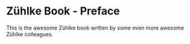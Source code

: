 # Zühlke Book - Preface

This is the awesome Zühlke book written by some even more awesome Zühlke colleagues.
